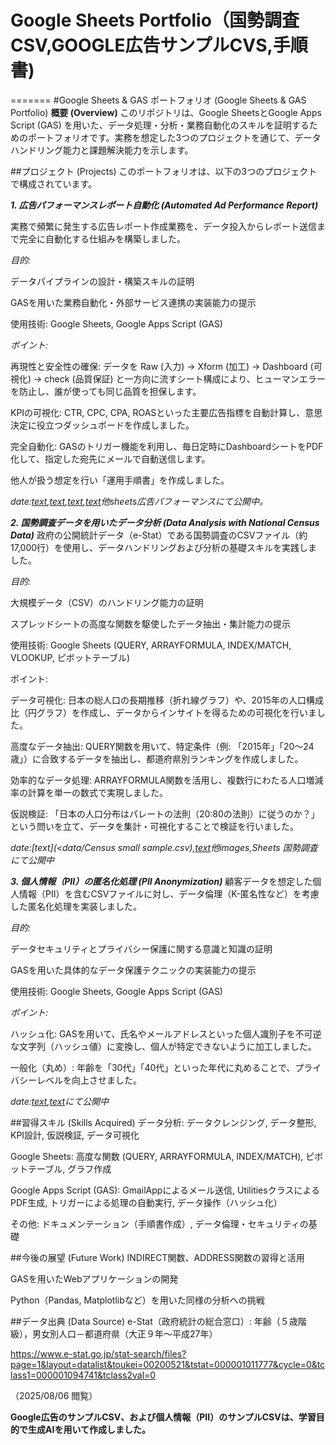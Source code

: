 # Google Sheets Portfolio（国勢調査CSV,GOOGLE広告サンプルCVS,手順書)
=======
#Google Sheets & GAS ポートフォリオ (Google Sheets & GAS Portfolio)
**概要 (Overview)**
このリポジトリは、Google SheetsとGoogle Apps Script (GAS) を用いた、データ処理・分析・業務自動化のスキルを証明するためのポートフォリオです。実務を想定した3つのプロジェクトを通じて、データハンドリング能力と課題解決能力を示します。


##プロジェクト (Projects)
このポートフォリオは、以下の3つのプロジェクトで構成されています。

***1. 広告パフォーマンスレポート自動化 (Automated Ad Performance Report)***

実務で頻繁に発生する広告レポート作成業務を、データ投入からレポート送信まで完全に自動化する仕組みを構築しました。

*目的:*

データパイプラインの設計・構築スキルの証明

GASを用いた業務自動化・外部サービス連携の実装能力の提示

使用技術: Google Sheets, Google Apps Script (GAS)

*ポイント:*

再現性と安全性の確保: データを Raw (入力) → Xform (加工) → Dashboard (可視化) → check (品質保証) と一方向に流すシート構成により、ヒューマンエラーを防止し、誰が使っても同じ品質を担保します。

KPIの可視化: CTR, CPC, CPA, ROASといった主要広告指標を自動計算し、意思決定に役立つダッシュボードを作成しました。

完全自動化: GASのトリガー機能を利用し、毎日定時にDashboardシートをPDF化して、指定した宛先にメールで自動送信します。

他人が扱う想定を行い「運用手順書」を作成しました。


*date:[text](<data/Advertising Performance Manual.pdf>),[text](data/Dashboard.pdf),[text](<data/Google Apps Script Automatic Email Transmission Manual.pdf>),[text](data/google_ads_sample.csv)他sheets広告パフォーマンスにて公開中。*


***2. 国勢調査データを用いたデータ分析 (Data Analysis with National Census Data)***
政府の公開統計データ（e-Stat）である国勢調査のCSVファイル（約17,000行）を使用し、データハンドリングおよび分析の基礎スキルを実践しました。

*目的:*

大規模データ（CSV）のハンドリング能力の証明

スプレッドシートの高度な関数を駆使したデータ抽出・集計能力の提示

使用技術: Google Sheets (QUERY, ARRAYFORMULA, INDEX/MATCH, VLOOKUP, ピボットテーブル)

ポイント:

データ可視化: 日本の総人口の長期推移（折れ線グラフ）や、2015年の人口構成比（円グラフ）を作成し、データからインサイトを得るための可視化を行いました。

高度なデータ抽出: QUERY関数を用いて、特定条件（例: 「2015年」「20～24歳」）に合致するデータを抽出し、都道府県別ランキングを作成しました。

効率的なデータ処理: ARRAYFORMULA関数を活用し、複数行にわたる人口増減率の計算を単一の数式で実現しました。

仮説検証: 「日本の人口分布はパレートの法則（20:80の法則）に従うのか？」という問いを立て、データを集計・可視化することで検証を行いました。


*date:[text](<data/Census small sample.csv),[text](data/ARRAYFORMULA.csv)他images,Sheets 国勢調査にて公開中*


***3. 個人情報（PII）の匿名化処理 (PII Anonymization)***
顧客データを想定した個人情報（PII）を含むCSVファイルに対し、データ倫理（K-匿名性など）を考慮した匿名化処理を実装しました。

*目的:*

データセキュリティとプライバシー保護に関する意識と知識の証明

GASを用いた具体的なデータ保護テクニックの実装能力の提示

使用技術: Google Sheets, Google Apps Script (GAS)

*ポイント:*

ハッシュ化: GASを用いて、氏名やメールアドレスといった個人識別子を不可逆な文字列（ハッシュ値）に変換し、個人が特定できないように加工しました。

一般化（丸め）: 年齢を「30代」「40代」といった年代に丸めることで、プライバシーレベルを向上させました。


*date:[text](data/sample_pii.csv),[text](<data/PII K anonymization.pdf>)にて公開中*


##習得スキル (Skills Acquired)
データ分析: データクレンジング, データ整形, KPI設計, 仮説検証, データ可視化

Google Sheets: 高度な関数 (QUERY, ARRAYFORMULA, INDEX/MATCH), ピボットテーブル, グラフ作成

Google Apps Script (GAS): GmailAppによるメール送信, UtilitiesクラスによるPDF生成, トリガーによる処理の自動実行, データ操作（ハッシュ化）

その他: ドキュメンテーション（手順書作成）, データ倫理・セキュリティの基礎

##今後の展望 (Future Work)
INDIRECT関数、ADDRESS関数の習得と活用

GASを用いたWebアプリケーションの開発

Python（Pandas, Matplotlibなど）を用いた同様の分析への挑戦

##データ出典 (Data Source)
e-Stat（政府統計の総合窓口）: 年齢（５歳階級），男女別人口－都道府県（大正９年～平成27年）

https://www.e-stat.go.jp/stat-search/files?page=1&layout=datalist&toukei=00200521&tstat=000001011777&cycle=0&tclass1=000001094741&tclass2val=0

（2025/08/06 閲覧）

**Google広告のサンプルCSV、および個人情報（PII）のサンプルCSVは、学習目的で生成AIを用いて作成しました。**